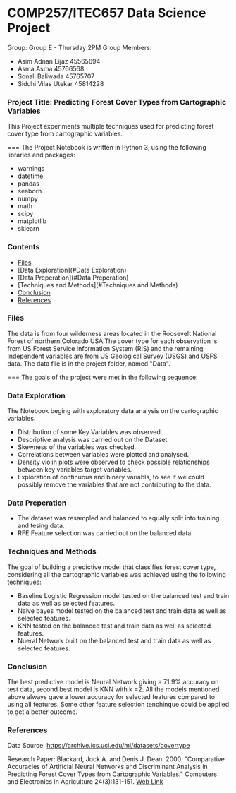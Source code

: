COMP257/ITEC657 Data Science Project
===

Group: Group E - Thursday 2PM 
Group Members: 
- Asim Adnan Eijaz 45565694
- Asma Asma 45766568
- Sonali Baliwada 45765707
- Siddhi Vilas Utekar 45814228



### Project Title: Predicting Forest Cover Types from Cartographic Variables
This Project experiments multiple techniques used for predicting forest cover type from cartographic variables.

===
The Project Notebook is written in Python 3, using the following libraries and packages:
- warnings
- datetime
- pandas
- seaborn
- numpy
- math
- scipy
- matplotlib
- sklearn

### Contents
* [Files](#Files)
* [Data Exploration](#Data Exploration)
* [Data Preperation](#Data Preperation)
* [Techniques and Methods](#Techniques and Methods)
* [Conclusion](#Conclusion)  
* [References](#References)


### Files
The data is from four wilderness areas located in the Roosevelt National Forest of northern Colorado USA.The cover type for each observation is from US Forest Service Information System (RIS) and the remaining Independent variables are from US Geological Survey (USGS) and USFS data.
The data file is in the project folder, named "Data".

===
The goals of the project were met in the following sequence:

### Data Exploration
The Notebook beging with exploratory data analysis on the cartographic variables. 
* Distribution of some Key Variables was observed.
* Descriptive analysis was carried out on the Dataset.
* Skewness of the variables was checked.
* Correlations between variables were plotted and analysed.
* Density violin plots were observed to check possible relationships between key variables target variables.
* Exploration of continuous and binary variabls, to see if we could possibly remove the variables that are not contributing to the data.  

### Data Preperation
* The dataset was resampled and balanced to equally split into training and tesing data.
* RFE Feature selection was carried out on the balanced data.

### Techniques and Methods
The goal of building a predictive model that classifies forest cover type, considering all the cartographic variables was achieved using the following techniques:
* Baseline Logistic Regression model tested on the balanced test and train data as well as selected features.
* Naive bayes model tested on the balanced test and train data as well as selected features.
* KNN tested on the balanced test and train data as well as selected features.
* Nueral Network built on the balanced test and train data as well as selected features.

### Conclusion
The best predictive model is Neural Network giving a 71.9% accuracy on test data, second best model is KNN with k =2. All the models mentioned above always gave a lower accuracy for selected features compared to using all features. Some other feature selection tenchinque could be applied to get a better outcome.

### References
Data Source: https://archive.ics.uci.edu/ml/datasets/covertype

Research Paper: Blackard, Jock A. and Denis J. Dean. 2000. "Comparative Accuracies of Artificial Neural Networks and Discriminant Analysis in Predicting Forest Cover Types from Cartographic Variables." Computers and Electronics in Agriculture 24(3):131-151. [Web Link](http://rexa.info/paper/d44ba72ee840ac929fb2b78f6d9f6c6b408ff1da)

